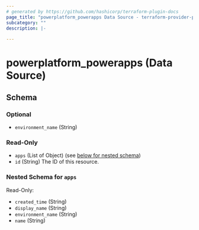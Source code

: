 ```yaml
---
# generated by https://github.com/hashicorp/terraform-plugin-docs
page_title: "powerplatform_powerapps Data Source - terraform-provider-powerplatform"
subcategory: ""
description: |-
  
---
```


# powerplatform_powerapps (Data Source)





<!-- schema generated by tfplugindocs -->
## Schema

### Optional

- `environment_name` (String)

### Read-Only

- `apps` (List of Object) (see [below for nested schema](#nestedatt--apps))
- `id` (String) The ID of this resource.

<a id="nestedatt--apps"></a>
### Nested Schema for `apps`

Read-Only:

- `created_time` (String)
- `display_name` (String)
- `environment_name` (String)
- `name` (String)


